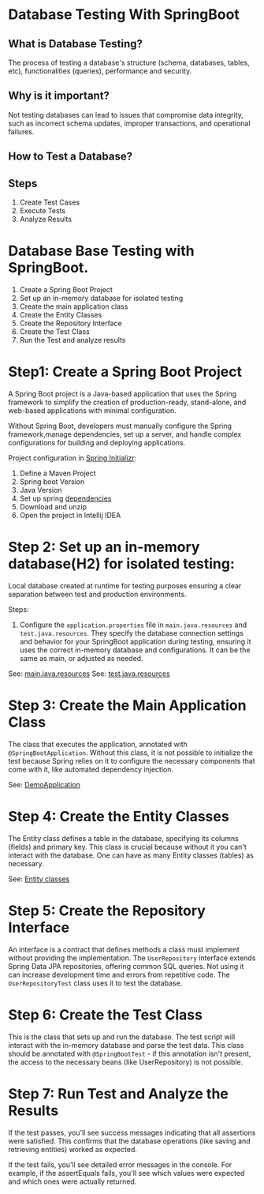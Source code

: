 # Database Testing With SpringBoot

## What is Database Testing?

The process of testing a database's structure (schema, databases, tables, etc), functionalities (queries), performance and security.

## Why is it important?

Not testing databases can lead to issues that compromise data integrity, such as incorrect schema updates, improper transactions, and operational failures.

## How to Test a Database?

## Steps

1. Create Test Cases
2. Execute Tests
3. Analyze Results

# Database Base Testing with SpringBoot.

1. Create a Spring Boot Project
2. Set up an in-memory database for isolated testing
3. Create the main application class
4. Create the Entity Classes
5. Create the Repository Interface
6. Create the Test Class
7. Run the Test and analyze results

# Step1: Create a Spring Boot Project
A Spring Boot project is a Java-based application that uses the Spring framework to simplify the creation of production-ready, stand-alone, and web-based applications with minimal configuration. 

Without Spring Boot, developers must manually configure the Spring framework,manage dependencies, set up a server, and handle complex configurations for building and deploying applications.

Project configuration in [Spring Initializr](https://start.spring.io/):
1. Define a Maven Project
2. Spring boot Version
3. Java Version
4. Set up spring [dependencies](demo/demo/pom.xml)
5. Download and unzip
6. Open the project in Intellij IDEA

# Step 2: Set up an in-memory database(H2) for isolated testing:
Local database created at runtime for testing purposes ensuring a clear separation between test and production environments.

Steps:
1. Configure the `application.properties` file in `main.java.resources` and `test.java.resources`. 
   They specify the database connection settings and behavior for your SpringBoot application during testing, ensuring it uses the correct in-memory database and configurations. It can be the same as main, or adjusted as needed.

See: [main.java.resources](demo/demo/src/main/resources/application.properties)
See: [test.java.resources](demo/demo/src/test/resources/application.properties)

# Step 3: Create the Main Application Class
The class that executes the application, annotated with `@SpringBootApplication`.
 Without this class, it is not possible to initialize the test because Spring relies on it to configure the necessary components that come with it, like automated dependency injection.

See: [DemoApplication](demo/demo/src/main/java/com/example/demo/DemoApplication.java)
 
# Step 4: Create the Entity Classes
The Entity class defines a table in the database, specifying its columns (fields) and primary key.
This class is crucial because without it you can't interact with the database.
One can have as many Entity classes (tables) as necessary.

See: [Entity classes](demo/demo/src/main/java/com/example/demo/model)

# Step 5: Create the Repository Interface
An interface is a contract that defines methods a class must implement without providing the implementation. The `UserRepository` interface extends Spring Data JPA repositories, offering common SQL queries. Not using it can increase development time and errors from repetitive code. The `UserRepositoryTest` class uses it to test the database.

# Step 6: Create the Test Class
This is the class that sets up and run the database.
The test script will interact with the in-memory database and parse the test data.
This class should be annotated with `@SpringBootTest` - if this annotation isn't present, the access to the necessary beans (like UserRepository) is not possible.

# Step 7: Run Test and Analyze the Results
If the test passes, you'll see success messages indicating that 
all assertions were satisfied. This confirms that the database 
operations (like saving and retrieving entities) worked as 
expected.

If the test fails, you’ll see detailed error messages in the console. 
For example, if the assertEquals fails, you'll see which 
values were expected and which ones were actually returned.
